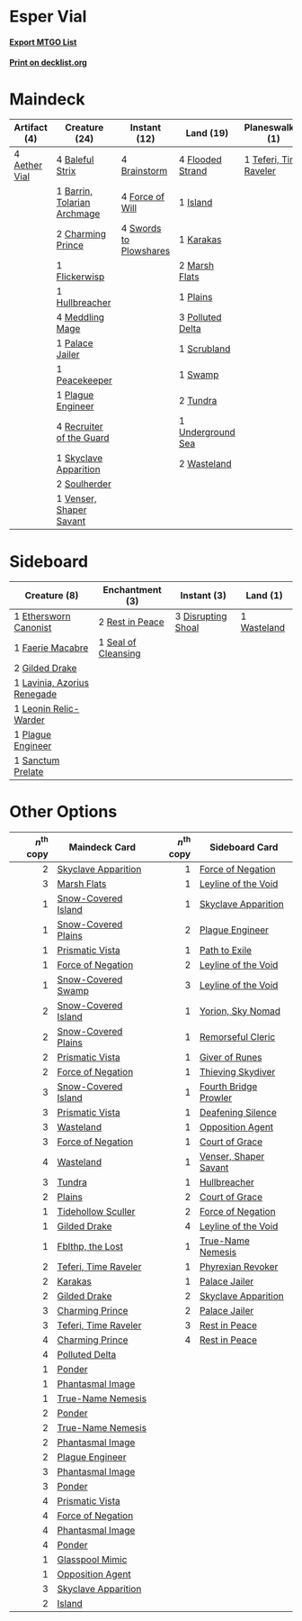 # Esper Vial

#### [Export MTGO List](../collection/Esper%20Vial/Esper%20Vial.txt)
#### [Print on decklist.org](http://decklist.org/?deckmain=4%09Aether%20Vial%0A4%09Baleful%20Strix%0A1%09Barrin,%20Tolarian%20Archmage%0A4%09Brainstorm%0A2%09Charming%20Prince%0A1%09Flickerwisp%0A4%09Flooded%20Strand%0A4%09Force%20of%20Will%0A1%09Hullbreacher%0A1%09Island%0A1%09Karakas%0A2%09Marsh%20Flats%0A4%09Meddling%20Mage%0A1%09Palace%20Jailer%0A1%09Peacekeeper%0A1%09Plague%20Engineer%0A1%09Plains%0A3%09Polluted%20Delta%0A4%09Recruiter%20of%20the%20Guard%0A1%09Scrubland%0A1%09Skyclave%20Apparition%0A2%09Soulherder%0A1%09Swamp%0A4%09Swords%20to%20Plowshares%0A1%09Teferi,%20Time%20Raveler%0A2%09Tundra%0A1%09Underground%20Sea%0A1%09Venser,%20Shaper%20Savant%0A2%09Wasteland&deckside=3%09Disrupting%20Shoal%0A1%09Ethersworn%20Canonist%0A1%09Faerie%20Macabre%0A2%09Gilded%20Drake%0A1%09Lavinia,%20Azorius%20Renegade%0A1%09Leonin%20Relic-Warder%0A1%09Plague%20Engineer%0A2%09Rest%20in%20Peace%0A1%09Sanctum%20Prelate%0A1%09Seal%20of%20Cleansing%0A1%09Wasteland)
# Maindeck

|                                     Artifact (4)                                      |                                            Creature (24)                                             |                                         Instant (12)                                         |                                         Land (19)                                         |                                        Planeswalker (1)                                         |
|---------------------------------------------------------------------------------------|------------------------------------------------------------------------------------------------------|----------------------------------------------------------------------------------------------|-------------------------------------------------------------------------------------------|-------------------------------------------------------------------------------------------------|
|4 [Aether Vial](http://gatherer.wizards.com/Pages/Card/Details.aspx?multiverseid=48146)|4 [Baleful Strix](http://gatherer.wizards.com/Pages/Card/Details.aspx?multiverseid=376260)            |4 [Brainstorm](http://gatherer.wizards.com/Pages/Card/Details.aspx?multiverseid=3897)         |4 [Flooded Strand](http://gatherer.wizards.com/Pages/Card/Details.aspx?multiverseid=405098)|1 [Teferi, Time Raveler](http://gatherer.wizards.com/Pages/Card/Details.aspx?multiverseid=461148)|
|                                                                                       |1 [Barrin, Tolarian Archmage](http://gatherer.wizards.com/Pages/Card/Details.aspx?multiverseid=488247)|4 [Force of Will](http://gatherer.wizards.com/Pages/Card/Details.aspx?multiverseid=3107)      |1 [Island](http://gatherer.wizards.com/Pages/Card/Details.aspx?multiverseid=439857)        |                                                                                                 |
|                                                                                       |2 [Charming Prince](http://gatherer.wizards.com/Pages/Card/Details.aspx?multiverseid=472970)          |4 [Swords to Plowshares](http://gatherer.wizards.com/Pages/Card/Details.aspx?multiverseid=869)|1 [Karakas](http://gatherer.wizards.com/Pages/Card/Details.aspx?multiverseid=413782)       |                                                                                                 |
|                                                                                       |1 [Flickerwisp](http://gatherer.wizards.com/Pages/Card/Details.aspx?multiverseid=376338)              |                                                                                              |2 [Marsh Flats](http://gatherer.wizards.com/Pages/Card/Details.aspx?multiverseid=405101)   |                                                                                                 |
|                                                                                       |1 [Hullbreacher](http://gatherer.wizards.com/Pages/Card/Details.aspx?multiverseid=502308)             |                                                                                              |1 [Plains](http://gatherer.wizards.com/Pages/Card/Details.aspx?multiverseid=439856)        |                                                                                                 |
|                                                                                       |4 [Meddling Mage](http://gatherer.wizards.com/Pages/Card/Details.aspx?multiverseid=179547)            |                                                                                              |3 [Polluted Delta](http://gatherer.wizards.com/Pages/Card/Details.aspx?multiverseid=405104)|                                                                                                 |
|                                                                                       |1 [Palace Jailer](http://gatherer.wizards.com/Pages/Card/Details.aspx?multiverseid=416775)            |                                                                                              |1 [Scrubland](http://gatherer.wizards.com/Pages/Card/Details.aspx?multiverseid=882)        |                                                                                                 |
|                                                                                       |1 [Peacekeeper](http://gatherer.wizards.com/Pages/Card/Details.aspx?multiverseid=4584)                |                                                                                              |1 [Swamp](http://gatherer.wizards.com/Pages/Card/Details.aspx?multiverseid=439858)         |                                                                                                 |
|                                                                                       |1 [Plague Engineer](http://gatherer.wizards.com/Pages/Card/Details.aspx?multiverseid=464049)          |                                                                                              |2 [Tundra](http://gatherer.wizards.com/Pages/Card/Details.aspx?multiverseid=885)           |                                                                                                 |
|                                                                                       |4 [Recruiter of the Guard](http://gatherer.wizards.com/Pages/Card/Details.aspx?multiverseid=416779)   |                                                                                              |1 [Underground Sea](http://gatherer.wizards.com/Pages/Card/Details.aspx?multiverseid=886)  |                                                                                                 |
|                                                                                       |1 [Skyclave Apparition](http://gatherer.wizards.com/Pages/Card/Details.aspx?multiverseid=495603)      |                                                                                              |2 [Wasteland](http://gatherer.wizards.com/Pages/Card/Details.aspx?multiverseid=413790)     |                                                                                                 |
|                                                                                       |2 [Soulherder](http://gatherer.wizards.com/Pages/Card/Details.aspx?multiverseid=464163)               |                                                                                              |                                                                                           |                                                                                                 |
|                                                                                       |1 [Venser, Shaper Savant](http://gatherer.wizards.com/Pages/Card/Details.aspx?multiverseid=136209)    |                                                                                              |                                                                                           |                                                                                                 |


# Sideboard

|                                             Creature (8)                                             |                                       Enchantment (3)                                        |                                        Instant (3)                                         |                                       Land (1)                                       |
|------------------------------------------------------------------------------------------------------|----------------------------------------------------------------------------------------------|--------------------------------------------------------------------------------------------|--------------------------------------------------------------------------------------|
|1 [Ethersworn Canonist](http://gatherer.wizards.com/Pages/Card/Details.aspx?multiverseid=174931)      |2 [Rest in Peace](http://gatherer.wizards.com/Pages/Card/Details.aspx?multiverseid=442021)    |3 [Disrupting Shoal](http://gatherer.wizards.com/Pages/Card/Details.aspx?multiverseid=74128)|1 [Wasteland](http://gatherer.wizards.com/Pages/Card/Details.aspx?multiverseid=413790)|
|1 [Faerie Macabre](http://gatherer.wizards.com/Pages/Card/Details.aspx?multiverseid=201822)           |1 [Seal of Cleansing](http://gatherer.wizards.com/Pages/Card/Details.aspx?multiverseid=405369)|                                                                                            |                                                                                      |
|2 [Gilded Drake](http://gatherer.wizards.com/Pages/Card/Details.aspx?multiverseid=5837)               |                                                                                              |                                                                                            |                                                                                      |
|1 [Lavinia, Azorius Renegade](http://gatherer.wizards.com/Pages/Card/Details.aspx?multiverseid=457333)|                                                                                              |                                                                                            |                                                                                      |
|1 [Leonin Relic-Warder](http://gatherer.wizards.com/Pages/Card/Details.aspx?multiverseid=432997)      |                                                                                              |                                                                                            |                                                                                      |
|1 [Plague Engineer](http://gatherer.wizards.com/Pages/Card/Details.aspx?multiverseid=464049)          |                                                                                              |                                                                                            |                                                                                      |
|1 [Sanctum Prelate](http://gatherer.wizards.com/Pages/Card/Details.aspx?multiverseid=416780)          |                                                                                              |                                                                                            |                                                                                      |


# Other Options

|*n*<sup>th</sup> copy|                                         Maindeck Card                                         |*n*<sup>th</sup> copy|                                         Sideboard Card                                         |
|--------------------:|-----------------------------------------------------------------------------------------------|--------------------:|------------------------------------------------------------------------------------------------|
|                    2|[Skyclave Apparition](http://gatherer.wizards.com/Pages/Card/Details.aspx?multiverseid=495603) |                    1|[Force of Negation](http://gatherer.wizards.com/Pages/Card/Details.aspx?multiverseid=464001)    |
|                    3|[Marsh Flats](http://gatherer.wizards.com/Pages/Card/Details.aspx?multiverseid=405101)         |                    1|[Leyline of the Void](http://gatherer.wizards.com/Pages/Card/Details.aspx?multiverseid=107682)  |
|                    1|[Snow-Covered Island](http://gatherer.wizards.com/Pages/Card/Details.aspx?multiverseid=121130) |                    1|[Skyclave Apparition](http://gatherer.wizards.com/Pages/Card/Details.aspx?multiverseid=495603)  |
|                    1|[Snow-Covered Plains](http://gatherer.wizards.com/Pages/Card/Details.aspx?multiverseid=121267) |                    2|[Plague Engineer](http://gatherer.wizards.com/Pages/Card/Details.aspx?multiverseid=464049)      |
|                    1|[Prismatic Vista](http://gatherer.wizards.com/Pages/Card/Details.aspx?multiverseid=464193)     |                    1|[Path to Exile](http://gatherer.wizards.com/Pages/Card/Details.aspx?multiverseid=220511)        |
|                    1|[Force of Negation](http://gatherer.wizards.com/Pages/Card/Details.aspx?multiverseid=464001)   |                    2|[Leyline of the Void](http://gatherer.wizards.com/Pages/Card/Details.aspx?multiverseid=107682)  |
|                    1|[Snow-Covered Swamp](http://gatherer.wizards.com/Pages/Card/Details.aspx?multiverseid=121256)  |                    3|[Leyline of the Void](http://gatherer.wizards.com/Pages/Card/Details.aspx?multiverseid=107682)  |
|                    2|[Snow-Covered Island](http://gatherer.wizards.com/Pages/Card/Details.aspx?multiverseid=121130) |                    1|[Yorion, Sky Nomad](http://gatherer.wizards.com/Pages/Card/Details.aspx?multiverseid=479752)    |
|                    2|[Snow-Covered Plains](http://gatherer.wizards.com/Pages/Card/Details.aspx?multiverseid=121267) |                    1|[Remorseful Cleric](http://gatherer.wizards.com/Pages/Card/Details.aspx?multiverseid=447169)    |
|                    2|[Prismatic Vista](http://gatherer.wizards.com/Pages/Card/Details.aspx?multiverseid=464193)     |                    1|[Giver of Runes](http://gatherer.wizards.com/Pages/Card/Details.aspx?multiverseid=463962)       |
|                    2|[Force of Negation](http://gatherer.wizards.com/Pages/Card/Details.aspx?multiverseid=464001)   |                    1|[Thieving Skydiver](http://gatherer.wizards.com/Pages/Card/Details.aspx?multiverseid=495618)    |
|                    3|[Snow-Covered Island](http://gatherer.wizards.com/Pages/Card/Details.aspx?multiverseid=121130) |                    1|[Fourth Bridge Prowler](http://gatherer.wizards.com/Pages/Card/Details.aspx?multiverseid=423727)|
|                    3|[Prismatic Vista](http://gatherer.wizards.com/Pages/Card/Details.aspx?multiverseid=464193)     |                    1|[Deafening Silence](http://gatherer.wizards.com/Pages/Card/Details.aspx?multiverseid=472972)    |
|                    3|[Wasteland](http://gatherer.wizards.com/Pages/Card/Details.aspx?multiverseid=413790)           |                    1|[Opposition Agent](http://gatherer.wizards.com/Pages/Card/Details.aspx?multiverseid=497661)     |
|                    3|[Force of Negation](http://gatherer.wizards.com/Pages/Card/Details.aspx?multiverseid=464001)   |                    1|[Court of Grace](http://gatherer.wizards.com/Pages/Card/Details.aspx?multiverseid=497536)       |
|                    4|[Wasteland](http://gatherer.wizards.com/Pages/Card/Details.aspx?multiverseid=413790)           |                    1|[Venser, Shaper Savant](http://gatherer.wizards.com/Pages/Card/Details.aspx?multiverseid=136209)|
|                    3|[Tundra](http://gatherer.wizards.com/Pages/Card/Details.aspx?multiverseid=885)                 |                    1|[Hullbreacher](http://gatherer.wizards.com/Pages/Card/Details.aspx?multiverseid=502308)         |
|                    2|[Plains](http://gatherer.wizards.com/Pages/Card/Details.aspx?multiverseid=439856)              |                    2|[Court of Grace](http://gatherer.wizards.com/Pages/Card/Details.aspx?multiverseid=497536)       |
|                    1|[Tidehollow Sculler](http://gatherer.wizards.com/Pages/Card/Details.aspx?multiverseid=175054)  |                    2|[Force of Negation](http://gatherer.wizards.com/Pages/Card/Details.aspx?multiverseid=464001)    |
|                    1|[Gilded Drake](http://gatherer.wizards.com/Pages/Card/Details.aspx?multiverseid=5837)          |                    4|[Leyline of the Void](http://gatherer.wizards.com/Pages/Card/Details.aspx?multiverseid=107682)  |
|                    1|[Fblthp, the Lost](http://gatherer.wizards.com/Pages/Card/Details.aspx?multiverseid=460977)    |                    1|[True-Name Nemesis](http://gatherer.wizards.com/Pages/Card/Details.aspx?multiverseid=446104)    |
|                    2|[Teferi, Time Raveler](http://gatherer.wizards.com/Pages/Card/Details.aspx?multiverseid=461148)|                    1|[Phyrexian Revoker](http://gatherer.wizards.com/Pages/Card/Details.aspx?multiverseid=383343)    |
|                    2|[Karakas](http://gatherer.wizards.com/Pages/Card/Details.aspx?multiverseid=413782)             |                    1|[Palace Jailer](http://gatherer.wizards.com/Pages/Card/Details.aspx?multiverseid=416775)        |
|                    2|[Gilded Drake](http://gatherer.wizards.com/Pages/Card/Details.aspx?multiverseid=5837)          |                    2|[Skyclave Apparition](http://gatherer.wizards.com/Pages/Card/Details.aspx?multiverseid=495603)  |
|                    3|[Charming Prince](http://gatherer.wizards.com/Pages/Card/Details.aspx?multiverseid=472970)     |                    2|[Palace Jailer](http://gatherer.wizards.com/Pages/Card/Details.aspx?multiverseid=416775)        |
|                    3|[Teferi, Time Raveler](http://gatherer.wizards.com/Pages/Card/Details.aspx?multiverseid=461148)|                    3|[Rest in Peace](http://gatherer.wizards.com/Pages/Card/Details.aspx?multiverseid=442021)        |
|                    4|[Charming Prince](http://gatherer.wizards.com/Pages/Card/Details.aspx?multiverseid=472970)     |                    4|[Rest in Peace](http://gatherer.wizards.com/Pages/Card/Details.aspx?multiverseid=442021)        |
|                    4|[Polluted Delta](http://gatherer.wizards.com/Pages/Card/Details.aspx?multiverseid=405104)      |                     |                                                                                                |
|                    1|[Ponder](http://gatherer.wizards.com/Pages/Card/Details.aspx?multiverseid=451051)              |                     |                                                                                                |
|                    1|[Phantasmal Image](http://gatherer.wizards.com/Pages/Card/Details.aspx?multiverseid=220099)    |                     |                                                                                                |
|                    1|[True-Name Nemesis](http://gatherer.wizards.com/Pages/Card/Details.aspx?multiverseid=446104)   |                     |                                                                                                |
|                    2|[Ponder](http://gatherer.wizards.com/Pages/Card/Details.aspx?multiverseid=451051)              |                     |                                                                                                |
|                    2|[True-Name Nemesis](http://gatherer.wizards.com/Pages/Card/Details.aspx?multiverseid=446104)   |                     |                                                                                                |
|                    2|[Phantasmal Image](http://gatherer.wizards.com/Pages/Card/Details.aspx?multiverseid=220099)    |                     |                                                                                                |
|                    2|[Plague Engineer](http://gatherer.wizards.com/Pages/Card/Details.aspx?multiverseid=464049)     |                     |                                                                                                |
|                    3|[Phantasmal Image](http://gatherer.wizards.com/Pages/Card/Details.aspx?multiverseid=220099)    |                     |                                                                                                |
|                    3|[Ponder](http://gatherer.wizards.com/Pages/Card/Details.aspx?multiverseid=451051)              |                     |                                                                                                |
|                    4|[Prismatic Vista](http://gatherer.wizards.com/Pages/Card/Details.aspx?multiverseid=464193)     |                     |                                                                                                |
|                    4|[Force of Negation](http://gatherer.wizards.com/Pages/Card/Details.aspx?multiverseid=464001)   |                     |                                                                                                |
|                    4|[Phantasmal Image](http://gatherer.wizards.com/Pages/Card/Details.aspx?multiverseid=220099)    |                     |                                                                                                |
|                    4|[Ponder](http://gatherer.wizards.com/Pages/Card/Details.aspx?multiverseid=451051)              |                     |                                                                                                |
|                    1|[Glasspool Mimic](http://gatherer.wizards.com/Pages/Card/Details.aspx?multiverseid=491688)     |                     |                                                                                                |
|                    1|[Opposition Agent](http://gatherer.wizards.com/Pages/Card/Details.aspx?multiverseid=497661)    |                     |                                                                                                |
|                    3|[Skyclave Apparition](http://gatherer.wizards.com/Pages/Card/Details.aspx?multiverseid=495603) |                     |                                                                                                |
|                    2|[Island](http://gatherer.wizards.com/Pages/Card/Details.aspx?multiverseid=439857)              |                     |                                                                                                |

